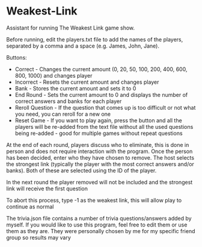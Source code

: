 # Weakest-Link

Assistant for running The Weakest Link game show.

Before running, edit the players.txt file to add the names of the players, separated by a comma and a space (e.g. James, John, Jane).

Buttons:
- Correct - Changes the current amount (0, 20, 50, 100, 200, 400, 600, 800, 1000) and changes player
- Incorrect - Resets the current amount and changes player
- Bank - Stores the current amount and sets it to 0
- End Round - Sets the current amount to 0 and displays the number of correct answers and banks for each player
- Reroll Question - If the question that comes up is too difficult or not what you need, you can reroll for a new one
- Reset Game - If you want to play again, press the button and all the players will be re-added from the text file without all the used questions being re-added - good for multiple games without repeat questions

At the end of each round, players discuss who to eliminate, this is done in person and does not require interaction with the program. Once the person has been decided, enter who they have chosen to remove. 
The host selects the strongest link (typically the player with the most correct answers and/or banks). Both of these are selected using the ID of the player.

In the next round the player removed will not be included and the strongest link will receive the first question

To abort this process, type -1 as the weakest link, this will allow play to continue as normal

The trivia.json file contains a number of trivia questions/answers added by myself. If you would like to use this program, feel free to edit them or use them as they are. They were personally chosen by me for my specific friend group so results may vary
